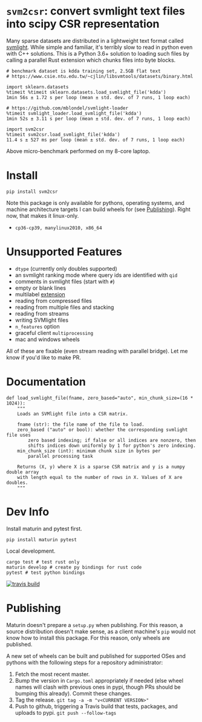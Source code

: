 # `svm2csr`: convert svmlight text files into scipy CSR representation

Many sparse datasets are distributed in a lightweight text format called [svmlight](http://svmlight.joachims.org/). While simple and familiar, it's terribly slow to read in python even with C++ solutions. This is a Python 3.6+ solution to loading such files by calling a parallel Rust extension which chunks files into byte blocks.

```
# benchmark dataset is kdda training set, 2.5GB flat text
# https://www.csie.ntu.edu.tw/~cjlin/libsvmtools/datasets/binary.html

import sklearn.datasets
%timeit %timeit sklearn.datasets.load_svmlight_file('kdda')
1min 56s ± 1.72 s per loop (mean ± std. dev. of 7 runs, 1 loop each)

# https://github.com/mblondel/svmlight-loader
%timeit svmlight_loader.load_svmlight_file('kdda')
1min 52s ± 3.11 s per loop (mean ± std. dev. of 7 runs, 1 loop each)

import svm2csr
%timeit svm2csr.load_svmlight_file('kdda')
11.4 s ± 527 ms per loop (mean ± std. dev. of 7 runs, 1 loop each)
```

Above micro-benchmark performed on my 8-core laptop.

# Install

```
pip install svm2csr
```

Note this package is only available for pythons, operating systems, and machine architecture targets I can build wheels for (see [Publishing](#publishing)). Right now, that makes it linux-only.

* `cp36-cp39, manylinux2010, x86_64`

# Unsupported Features

* `dtype` (currently only doubles supported)
* an svmlight ranking mode where query ids are identified with `qid`
* comments in svmlight files (start with `#`)
* empty or blank lines
* multilabel [extension](https://www.csie.ntu.edu.tw/~cjlin/libsvmtools/datasets/multilabel.html)
* reading from compressed files
* reading from multiple files and stacking
* reading from streams
* writing SVMlight files
* `n_features` option
* graceful client `multiprocessing`
* mac and windows wheels

All of these are fixable (even stream reading with parallel bridge). Let me know if you'd like to make PR.

# Documentation

```
def load_svmlight_file(fname, zero_based="auto", min_chunk_size=(16 * 1024)):
    """
    Loads an SVMlight file into a CSR matrix.

    fname (str): the file name of the file to load.
    zero_based ("auto" or bool): whether the corresponding svmlight file uses
        zero based indexing; if false or all indices are nonzero, then
        shifts indices down uniformly by 1 for python's zero indexing.
    min_chunk_size (int): minimum chunk size in bytes per
        parallel processing task

    Returns (X, y) where X is a sparse CSR matrix and y is a numpy double array
    with length equal to the number of rows in X. Values of X are doubles.
    """
```

# Dev Info

Install maturin and pytest first.

```
pip install maturin pytest
```

Local development.

```
cargo test # test rust only
maturin develop # create py bindings for rust code
pytest # test python bindings
```

[![travis build](https://travis-ci.org/vlad17/svm2csr.svg?branch=master)](https://travis-ci.org/vlad17/svm2csr)

# Publishing

Maturin doesn't prepare a `setup.py` when publishing. For this reason, a source distribution doesn't make sense, as a client machine's `pip` would not know how to install this package. For this reason, only wheels are published.

A new set of wheels can be built and published for supported OSes and pythons with the following steps for a repository administrator:

1. Fetch the most recent master.
1. Bump the version in `Cargo.toml` appropriately if needed (else wheel names will clash with previous ones in pypi, though PRs should be bumping this already). Commit these changes.
1. Tag the release. `git tag -a -m "v<CURRENT VERSION>"`
1. Push to github, triggering a Travis build that tests, packages, and uploads to pypi. `git push --follow-tags`
